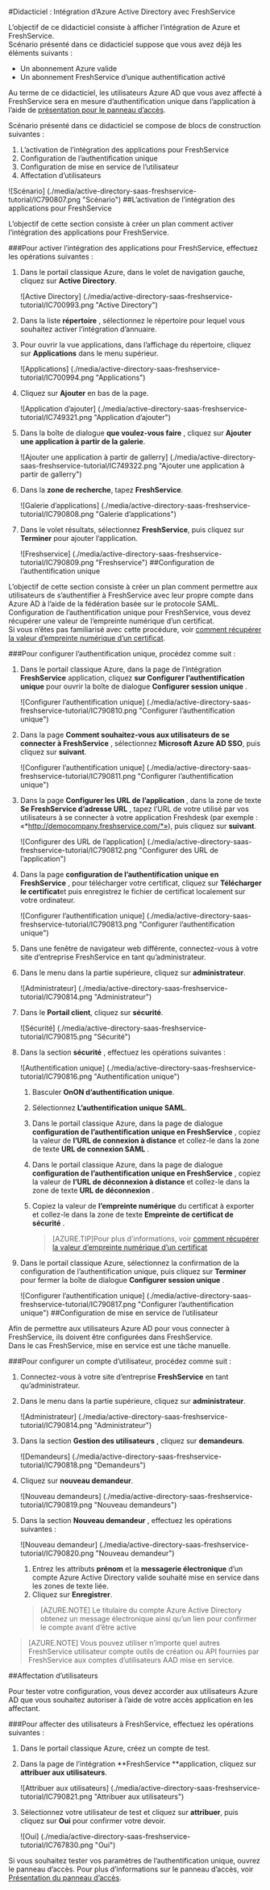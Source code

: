 <properties 
    pageTitle="Didacticiel : Intégration d’Azure Active Directory avec FreshService | Microsoft Azure" 
    description="Découvrez comment utiliser FreshService avec Azure Active Directory pour activer l’authentification unique, la mise en service automatisé et bien plus encore !" 
    services="active-directory" 
    authors="jeevansd"  
    documentationCenter="na" 
    manager="femila"/>
<tags 
    ms.service="active-directory" 
    ms.devlang="na" 
    ms.topic="article" 
    ms.tgt_pltfrm="na" 
    ms.workload="identity" 
    ms.date="09/29/2016" 
    ms.author="jeedes" />

#<a name="tutorial-azure-active-directory-integration-with-freshservice"></a>Didacticiel : Intégration d’Azure Active Directory avec FreshService
  
L’objectif de ce didacticiel consiste à afficher l’intégration de Azure et FreshService.  
Scénario présenté dans ce didacticiel suppose que vous avez déjà les éléments suivants :

-   Un abonnement Azure valide
-   Un abonnement FreshService d’unique authentification activé
  
Au terme de ce didacticiel, les utilisateurs Azure AD que vous avez affecté à FreshService sera en mesure d’authentification unique dans l’application à l’aide de [présentation pour le panneau d’accès](active-directory-saas-access-panel-introduction.md).
  
Scénario présenté dans ce didacticiel se compose de blocs de construction suivantes :

1.  L’activation de l’intégration des applications pour FreshService
2.  Configuration de l’authentification unique
3.  Configuration de mise en service de l’utilisateur
4.  Affectation d’utilisateurs

![Scénario] (./media/active-directory-saas-freshservice-tutorial/IC790807.png "Scénario")
##<a name="enabling-the-application-integration-for-freshservice"></a>L’activation de l’intégration des applications pour FreshService
  
L’objectif de cette section consiste à créer un plan comment activer l’intégration des applications pour FreshService.

###<a name="to-enable-the-application-integration-for-freshservice-perform-the-following-steps"></a>Pour activer l’intégration des applications pour FreshService, effectuez les opérations suivantes :

1.  Dans le portail classique Azure, dans le volet de navigation gauche, cliquez sur **Active Directory**.

    ![Active Directory] (./media/active-directory-saas-freshservice-tutorial/IC700993.png "Active Directory")

2.  Dans la liste **répertoire** , sélectionnez le répertoire pour lequel vous souhaitez activer l’intégration d’annuaire.

3.  Pour ouvrir la vue applications, dans l’affichage du répertoire, cliquez sur **Applications** dans le menu supérieur.

    ![Applications] (./media/active-directory-saas-freshservice-tutorial/IC700994.png "Applications")

4.  Cliquez sur **Ajouter** en bas de la page.

    ![Application d’ajouter] (./media/active-directory-saas-freshservice-tutorial/IC749321.png "Application d’ajouter")

5.  Dans la boîte de dialogue **que voulez-vous faire** , cliquez sur **Ajouter une application à partir de la galerie**.

    ![Ajouter une application à partir de gallerry] (./media/active-directory-saas-freshservice-tutorial/IC749322.png "Ajouter une application à partir de gallerry")

6.  Dans la **zone de recherche**, tapez **FreshService**.

    ![Galerie d’applications] (./media/active-directory-saas-freshservice-tutorial/IC790808.png "Galerie d’applications")

7.  Dans le volet résultats, sélectionnez **FreshService**, puis cliquez sur **Terminer** pour ajouter l’application.

    ![Freshservice] (./media/active-directory-saas-freshservice-tutorial/IC790809.png "Freshservice")
##<a name="configuring-single-sign-on"></a>Configuration de l’authentification unique
  
L’objectif de cette section consiste à créer un plan comment permettre aux utilisateurs de s’authentifier à FreshService avec leur propre compte dans Azure AD à l’aide de la fédération basée sur le protocole SAML.  
Configuration de l’authentification unique pour FreshService, vous devez récupérer une valeur de l’empreinte numérique d’un certificat.  
Si vous n’êtes pas familiarisé avec cette procédure, voir [comment récupérer la valeur d’empreinte numérique d’un certificat](http://youtu.be/YKQF266SAxI).

###<a name="to-configure-single-sign-on-perform-the-following-steps"></a>Pour configurer l’authentification unique, procédez comme suit :

1.  Dans le portail classique Azure, dans la page de l’intégration **FreshService** application, cliquez **sur Configurer l’authentification unique** pour ouvrir la boîte de dialogue **Configurer session unique** .

    ![Configurer l’authentification unique] (./media/active-directory-saas-freshservice-tutorial/IC790810.png "Configurer l’authentification unique")

2.  Dans la page **Comment souhaitez-vous aux utilisateurs de se connecter à FreshService** , sélectionnez **Microsoft Azure AD SSO**, puis cliquez sur **suivant**.

    ![Configurer l’authentification unique] (./media/active-directory-saas-freshservice-tutorial/IC790811.png "Configurer l’authentification unique")

3.  Dans la page **Configurer les URL de l’application** , dans la zone de texte **Se FreshService d’adresse URL** , tapez l’URL de votre utilisé par vos utilisateurs à se connecter à votre application Freshdesk (par exemple : «*http://democompany.freshservice.com/*»), puis cliquez sur **suivant**.

    ![Configurer des URL de l’application] (./media/active-directory-saas-freshservice-tutorial/IC790812.png "Configurer des URL de l’application")

4.  Dans la page **configuration de l’authentification unique en FreshService** , pour télécharger votre certificat, cliquez sur **Télécharger le certificat**et puis enregistrez le fichier de certificat localement sur votre ordinateur.

    ![Configurer l’authentification unique] (./media/active-directory-saas-freshservice-tutorial/IC790813.png "Configurer l’authentification unique")

5.  Dans une fenêtre de navigateur web différente, connectez-vous à votre site d’entreprise FreshService en tant qu’administrateur.

6.  Dans le menu dans la partie supérieure, cliquez sur **administrateur**.

    ![Administrateur] (./media/active-directory-saas-freshservice-tutorial/IC790814.png "Administrateur")

7.  Dans le **Portail client**, cliquez sur **sécurité**.

    ![Sécurité] (./media/active-directory-saas-freshservice-tutorial/IC790815.png "Sécurité")

8.  Dans la section **sécurité** , effectuez les opérations suivantes :

    ![Authentification unique] (./media/active-directory-saas-freshservice-tutorial/IC790816.png "Authentification unique")

    1.  Basculer **OnON d’authentification unique**.
    2.  Sélectionnez **L’authentification unique SAML**.
    3.  Dans le portail classique Azure, dans la page de dialogue **configuration de l’authentification unique en FreshService** , copiez la valeur de **l’URL de connexion à distance** et collez-le dans la zone de texte **URL de connexion SAML** .
    4.  Dans le portail classique Azure, dans la page de dialogue **configuration de l’authentification unique en FreshService** , copiez la valeur de **l’URL de déconnexion à distance** et collez-le dans la zone de texte **URL de déconnexion** .
    5.  Copiez la valeur de **l’empreinte numérique** du certificat à exporter et collez-le dans la zone de texte **Empreinte de certificat de sécurité** .
    
        >[AZURE.TIP]Pour plus d’informations, voir [comment récupérer la valeur d’empreinte numérique d’un certificat](http://youtu.be/YKQF266SAxI)

9.  Dans le portail classique Azure, sélectionnez la confirmation de la configuration de l’authentification unique, puis cliquez sur **Terminer** pour fermer la boîte de dialogue **Configurer session unique** .

    ![Configurer l’authentification unique] (./media/active-directory-saas-freshservice-tutorial/IC790817.png "Configurer l’authentification unique")
##<a name="configuring-user-provisioning"></a>Configuration de mise en service de l’utilisateur
  
Afin de permettre aux utilisateurs Azure AD pour vous connecter à FreshService, ils doivent être configurées dans FreshService.  
Dans le cas FreshService, mise en service est une tâche manuelle.

###<a name="to-provision-a-user-accounts-perform-the-following-steps"></a>Pour configurer un compte d’utilisateur, procédez comme suit :

1.  Connectez-vous à votre site d’entreprise **FreshService** en tant qu’administrateur.

2.  Dans le menu dans la partie supérieure, cliquez sur **administrateur**.

    ![Administrateur] (./media/active-directory-saas-freshservice-tutorial/IC790814.png "Administrateur")

3.  Dans la section **Gestion des utilisateurs** , cliquez sur **demandeurs**.

    ![Demandeurs] (./media/active-directory-saas-freshservice-tutorial/IC790818.png "Demandeurs")

4.  Cliquez sur **nouveau demandeur**.

    ![Nouveau demandeurs] (./media/active-directory-saas-freshservice-tutorial/IC790819.png "Nouveau demandeurs")

5.  Dans la section **Nouveau demandeur** , effectuez les opérations suivantes :

    ![Nouveau demandeur] (./media/active-directory-saas-freshservice-tutorial/IC790820.png "Nouveau demandeur")

    1.  Entrez les attributs **prénom** et la **messagerie électronique** d’un compte Azure Active Directory valide souhaité mise en service dans les zones de texte liée.
    2.  Cliquez sur **Enregistrer**.

    >[AZURE.NOTE] Le titulaire du compte Azure Active Directory obtenez un message électronique ainsi qu’un lien pour confirmer le compte avant d’être active

>[AZURE.NOTE] Vous pouvez utiliser n’importe quel autres FreshService utilisateur compte outils de création ou API fournies par FreshService aux comptes d’utilisateurs AAD mise en service.

##<a name="assigning-users"></a>Affectation d’utilisateurs
  
Pour tester votre configuration, vous devez accorder aux utilisateurs Azure AD que vous souhaitez autoriser à l’aide de votre accès application en les affectant.

###<a name="to-assign-users-to-freshservice-perform-the-following-steps"></a>Pour affecter des utilisateurs à FreshService, effectuez les opérations suivantes :

1.  Dans le portail classique Azure, créez un compte de test.

2.  Dans la page de l’intégration **FreshService **application, cliquez sur **attribuer aux utilisateurs**.

    ![Attribuer aux utilisateurs] (./media/active-directory-saas-freshservice-tutorial/IC790821.png "Attribuer aux utilisateurs")

3.  Sélectionnez votre utilisateur de test et cliquez sur **attribuer**, puis cliquez sur **Oui** pour confirmer votre devoir.

    ![Oui] (./media/active-directory-saas-freshservice-tutorial/IC767830.png "Oui")
  
Si vous souhaitez tester vos paramètres de l’authentification unique, ouvrez le panneau d’accès. Pour plus d’informations sur le panneau d’accès, voir [Présentation du panneau d’accès](active-directory-saas-access-panel-introduction.md).